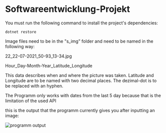 # Softwareentwicklung-Projekt

You must run the following command to install the project's dependencies:
```
dotnet restore
```

Image files need to be in the "s_img" folder and need to be named in the following way:

22_22-07-2021_50-93_13-34.jpg

Hour_Day-Month-Year_Latitude_Longitude

This data describes when and where the picture was taken.
Latitude and Longitude are to be named with two decimal places. The dezimal-dot is to be replaced with an hyphen.

The Programm only works with dates from the last 5 day because that is the limitation of the used API

this is the output that the programm currently gives you after inputting an image: <br>

![programm output](https://cdn.discordapp.com/attachments/481454988002852897/867903471995191336/unknown.png)
